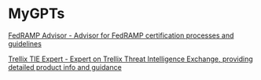 # MyGPTs

[FedRAMP Advisor - Advisor for FedRAMP certification processes and guidelines](https://chat.openai.com/g/g-VD51fazVn-fedramp-advisor)

[Trellix TIE Expert - Expert on Trellix Threat Intelligence Exchange, providing detailed product info and guidance](https://chat.openai.com/g/g-jVL0PgiCZ-trellix-tie-expert)











